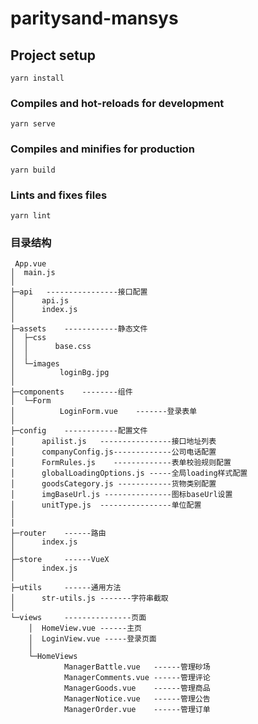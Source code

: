 # paritysand-mansys

## Project setup
```
yarn install
```

### Compiles and hot-reloads for development
```
yarn serve
```

### Compiles and minifies for production
```
yarn build
```

### Lints and fixes files
```
yarn lint
```
### 目录结构
```
 App.vue
│  main.js
│
├─api   ----------------接口配置
│      api.js
│      index.js
│
├─assets    ------------静态文件
│  ├─css
│  │      base.css
│  │
│  └─images
│          loginBg.jpg
│
├─components    --------组件
│  └─Form
│          LoginForm.vue    -------登录表单
│
├─config    ------------配置文件
│      apilist.js   ----------------接口地址列表
│      companyConfig.js-------------公司电话配置
│      FormRules.js    -------------表单校验规则配置
│      globalLoadingOptions.js -----全局loading样式配置
│      goodsCategory.js ------------货物类别配置
│      imgBaseUrl.js ---------------图标baseUrl设置
│      unitType.js  ----------------单位配置
│
|
├─router    ------路由
│      index.js
│
├─store     ------VueX
│      index.js
│
├─utils     ------通用方法
│      str-utils.js -------字符串截取
│
└─views     ---------------页面
    │  HomeView.vue ------主页
    │  LoginView.vue -----登录页面
    │
    └─HomeViews
            ManagerBattle.vue   ------管理砂场
            ManagerComments.vue ------管理评论
            ManagerGoods.vue    ------管理商品
            ManagerNotice.vue   ------管理公告
            ManagerOrder.vue    ------管理订单
```